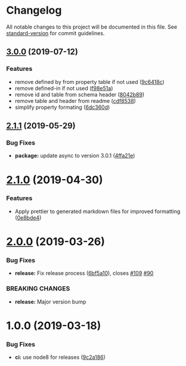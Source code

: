 # Changelog

All notable changes to this project will be documented in this file. See [standard-version](https://github.com/conventional-changelog/standard-version) for commit guidelines.

## [3.0.0](https://github.com/digidem/jsonschema2md/compare/v2.1.1...v3.0.0) (2019-07-12)


### Features

* remove defined by from property table if not used ([9c6418c](https://github.com/digidem/jsonschema2md/commit/9c6418c))
* remove defined-in if not used ([f98e51a](https://github.com/digidem/jsonschema2md/commit/f98e51a))
* remove id and table from schema header ([8042b89](https://github.com/digidem/jsonschema2md/commit/8042b89))
* remove table and header from readme ([cdf8538](https://github.com/digidem/jsonschema2md/commit/cdf8538))
* simplify property formating ([6dc360d](https://github.com/digidem/jsonschema2md/commit/6dc360d))



## [2.1.1](https://github.com/adobe/jsonschema2md/compare/v2.1.0...v2.1.1) (2019-05-29)


### Bug Fixes

* **package:** update async to version 3.0.1 ([4ffa21e](https://github.com/adobe/jsonschema2md/commit/4ffa21e))

# [2.1.0](https://github.com/adobe/jsonschema2md/compare/v2.0.0...v2.1.0) (2019-04-30)


### Features

* Apply prettier to generated markdown files for improved formatting ([0e8bde4](https://github.com/adobe/jsonschema2md/commit/0e8bde4))

# [2.0.0](https://github.com/adobe/jsonschema2md/compare/v1.0.0...v2.0.0) (2019-03-26)


### Bug Fixes

* **release:** Fix release process ([6bf5a10](https://github.com/adobe/jsonschema2md/commit/6bf5a10)), closes [#109](https://github.com/adobe/jsonschema2md/issues/109) [#90](https://github.com/adobe/jsonschema2md/issues/90)


### BREAKING CHANGES

* **release:** Major version bump

# 1.0.0 (2019-03-18)


### Bug Fixes

* **ci:** use node8 for releases ([9c2a186](https://github.com/adobe/jsonschema2md/commit/9c2a186))

